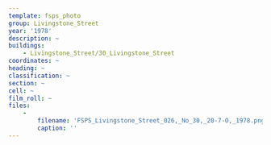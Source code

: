```yaml
---
template: fsps_photo
group: Livingstone_Street
year: '1978'
description: ~
buildings:
    - Livingstone_Street/30_Livingstone_Street
coordinates: ~
heading: ~
classification: ~
section: ~
cell: ~
film_roll: ~
files:
    -
        filename: 'FSPS_Livingstone_Street_026,_No_30,_20-7-O,_1978.png'
        caption: ''
---
```


